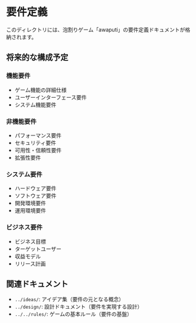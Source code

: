 # 要件定義

このディレクトリには、泡割りゲーム「awaputi」の要件定義ドキュメントが格納されます。

## 将来的な構成予定

### 機能要件
- ゲーム機能の詳細仕様
- ユーザーインターフェース要件
- システム機能要件

### 非機能要件
- パフォーマンス要件
- セキュリティ要件
- 可用性・信頼性要件
- 拡張性要件

### システム要件
- ハードウェア要件
- ソフトウェア要件
- 開発環境要件
- 運用環境要件

### ビジネス要件
- ビジネス目標
- ターゲットユーザー
- 収益モデル
- リリース計画

## 関連ドキュメント

- `../ideas/`: アイデア集（要件の元となる概念）
- `../design/`: 設計ドキュメント（要件を実現する設計）
- `../../rules/`: ゲームの基本ルール（要件の基盤）